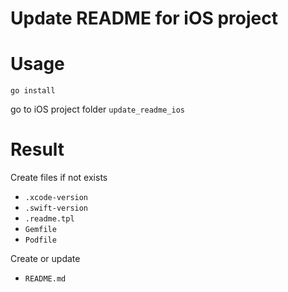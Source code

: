 # Update README for iOS project

# Usage
`go install`

go to iOS project folder
`update_readme_ios`

# Result
Create files if not exists
- `.xcode-version`
- `.swift-version`
- `.readme.tpl`
- `Gemfile`
- `Podfile`

Create or update
- `README.md`